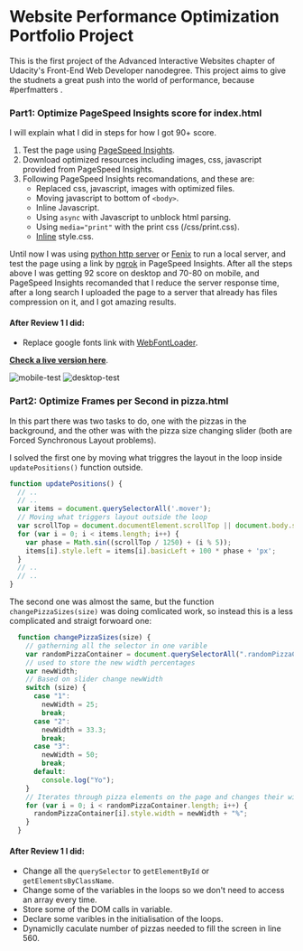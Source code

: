 # Website Performance Optimization Portfolio Project
This is the first project of the Advanced Interactive Websites chapter of Udacity's Front-End Web Developer nanodegree. This project aims to give the studnets a great push into the world of performance, because #perfmatters .

### Part1: Optimize PageSpeed Insights score for index.html

I will explain what I did in steps for how I got 90+ score.
1. Test the page using [PageSpeed Insights](https://developers.google.com/speed/pagespeed/insights/).
2. Download optimized resources including images, css, javascript provided from PageSpeed Insights.
3. Following PageSpeed Insights recomandations, and these are:
   * Replaced css, javascript, images with optimized files.
   * Moving javascript to bottom of `<body>`.
   * Inline Javascript.
   * Using `async` with Javascript to unblock html parsing.
   * Using `media="print"` with the print css (/css/print.css).
   * [Inline](https://developers.google.com/speed/docs/insights/OptimizeCSSDelivery) style.css.

Until now I was using [python http server](https://developer.mozilla.org/en-US/docs/Learn/Common_questions/set_up_a_local_testing_server) or [Fenix](http://fenixwebserver.com/) to run a local server, and test the page using a link by [ngrok](https://ngrok.com/) in PageSpeed Insights. After all the steps above I was getting 92 score on desktop and 70-80 on mobile, and PageSpeed Insights recomanded that I reduce the server response time, after a long search I uploaded the page to a server that already has files compression on it, and I got amazing results.

#### After Review 1 I did:

* Replace google fonts link with [WebFontLoader](https://github.com/typekit/webfontloader).

[**Check a live version here**](http://mrosamah.com/perfmatters/).

![mobile-test](https://mrosamah.github.io/frontend-nanodegree-mobile-portfolio/score-mobile.jpg)
![desktop-test](https://mrosamah.github.io/frontend-nanodegree-mobile-portfolio/score-desktop.jpg)

### Part2: Optimize Frames per Second in pizza.html
In this part there was two tasks to do, one with the pizzas in the background, and the other was with the pizza size changing slider (both are Forced Synchronous Layout problems).

I solved the first one by moving what triggres the layout in the loop inside `updatePositions()` function outside.

```javascript
function updatePositions() {
  // ..
  // ..
  var items = document.querySelectorAll('.mover');
  // Moving what triggers layout outside the loop
  var scrollTop = document.documentElement.scrollTop || document.body.scrollTop;
  for (var i = 0; i < items.length; i++) {
    var phase = Math.sin((scrollTop / 1250) + (i % 5));
    items[i].style.left = items[i].basicLeft + 100 * phase + 'px';
  }
  // ..
  // ..
}
```

The second one was almost the same, but the function `changePizzaSizes(size)` was doing comlicated work, so instead this is a less complicated and straigt forwoard one:

```javascript
  function changePizzaSizes(size) {
    // gatherning all the selector in one varible
    var randomPizzaContainer = document.querySelectorAll(".randomPizzaContainer");
    // used to store the new width percentages
    var newWidth;
    // Based on slider change newWidth
    switch (size) {
      case "1":
        newWidth = 25;
        break;
      case "2":
        newWidth = 33.3;
        break;
      case "3":
        newWidth = 50;
        break;
      default:
        console.log("Yo");
    }
    // Iterates through pizza elements on the page and changes their widths
    for (var i = 0; i < randomPizzaContainer.length; i++) {
      randomPizzaContainer[i].style.width = newWidth + "%";
    }
  }
```

#### After Review 1 I did:

* Change all the `querySelector` to `getElementById` or `getElementsByClassName`.
* Change some of the variables in the loops so we don't need to access an array every time.
* Store some of the DOM calls in variable.
* Declare some varibles in the initialisation of the loops.
* Dynamiclly caculate number of pizzas needed to fill the screen in line 560.
